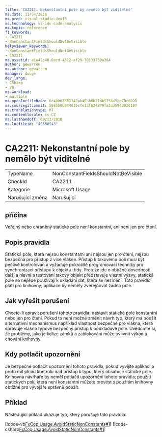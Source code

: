 ```yaml
---
title: 'CA2211: Nekonstantní pole by nemělo být viditelné'
ms.date: 11/04/2016
ms.prod: visual-studio-dev15
ms.technology: vs-ide-code-analysis
ms.topic: reference
f1_keywords:
- CA2211
- NonConstantFieldsShouldNotBeVisible
helpviewer_keywords:
- NonConstantFieldsShouldNotBeVisible
- CA2211
ms.assetid: e1e42c40-0acd-4312-af29-70133739a304
author: gewarren
ms.author: gewarren
manager: douge
dev_langs:
- CSharp
- VB
ms.workload:
- multiple
ms.openlocfilehash: 0e40065351342ab49b86b21bb525b45ce78c6028
ms.sourcegitcommit: 568bb0b944d16cfe1af624879fa3d3594d020187
ms.translationtype: MT
ms.contentlocale: cs-CZ
ms.lasthandoff: 09/13/2018
ms.locfileid: "45550543"
---
```

# <a name="ca2211-non-constant-fields-should-not-be-visible"></a>CA2211: Nekonstantní pole by nemělo být viditelné

|||
|-|-|
|TypeName|NonConstantFieldsShouldNotBeVisible|
|CheckId|CA2211|
|Kategorie|Microsoft.Usage|
|Narušující změna|Narušující|

## <a name="cause"></a>příčina
 Veřejný nebo chráněný statické pole není konstantní, ani není jen pro čtení.

## <a name="rule-description"></a>Popis pravidla
 Statická pole, která nejsou konstantami ani nejsou jen pro čtení, nejsou bezpečná pro přístup z více vláken. Přístup k takovému poli musí být pečlivě kontrolován a vyžaduje pokročilé programovací techniky pro synchronizaci přístupu k objektu třídy. Protože jde o obtížné dovednosti další a hlavní a testování takový objekt představuje vlastní výzvy, statická pole se nejlépe používají k ukládání dat, která se nezmění. Toto pravidlo platí pro knihovny; aplikace by neměly zveřejňovat žádná pole.

## <a name="how-to-fix-violations"></a>Jak vyřešit porušení
 Chcete-li opravit porušení tohoto pravidla, nastavit statické pole konstantní nebo jen pro čtení. Pokud to není možné změnit návrh typ, který má použít alternativní mechanismus například vlastnost bezpečné pro vlákna, která spravuje vlákno typově bezpečný přístup k podkladové pole. Uvědomte si, že problémy, jako je kolize zámků a zablokování může ovlivnit výkon a chování knihovny.

## <a name="when-to-suppress-warnings"></a>Kdy potlačit upozornění
 Je bezpečné potlačit upozornění tohoto pravidla, pokud vyvíjíte aplikaci a proto mít plnou kontrolu nad přístup k typu, který obsahuje statické pole. Knihovna návrháře by neměl potlačit upozornění tohoto pravidla; použití statických polí, která není konstantní můžete provést s použitím knihovny obtížné pro vývojáře správně použít.

## <a name="example"></a>Příklad
 Následující příklad ukazuje typ, který porušuje tato pravidla.

 [!code-vb[FxCop.Usage.AvoidStaticNonConstants#1](../code-quality/codesnippet/VisualBasic/ca2211-non-constant-fields-should-not-be-visible_1.vb)]
 [!code-csharp[FxCop.Usage.AvoidStaticNonConstants#1](../code-quality/codesnippet/CSharp/ca2211-non-constant-fields-should-not-be-visible_1.cs)]
